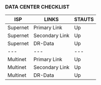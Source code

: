 ### DATA CENTER CHECKLIST
| ISP | LINKS | STAUTS |
| --- | --- | --- |
|Supernet | Primary Link | Up |
|Supernet | Secondary Link | Up |
|Supernet | DR-Data | Up |
| --- | --- | --- |
|Multinet | Primary Link | Up |
|Multinet | Secondary Link | Up |
|Multinet | DR-Data | Up |
